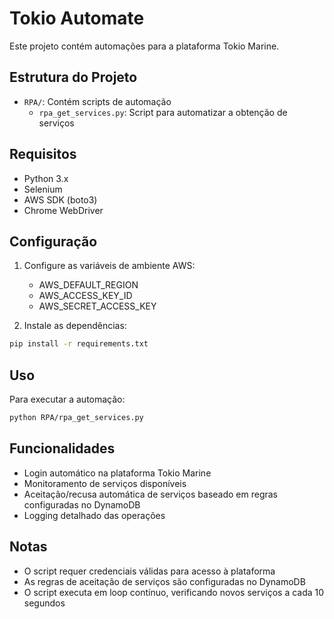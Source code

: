 # Tokio Automate

Este projeto contém automações para a plataforma Tokio Marine.

## Estrutura do Projeto

- `RPA/`: Contém scripts de automação
  - `rpa_get_services.py`: Script para automatizar a obtenção de serviços

## Requisitos

- Python 3.x
- Selenium
- AWS SDK (boto3)
- Chrome WebDriver

## Configuração

1. Configure as variáveis de ambiente AWS:
   - AWS_DEFAULT_REGION
   - AWS_ACCESS_KEY_ID
   - AWS_SECRET_ACCESS_KEY

2. Instale as dependências:
```bash
pip install -r requirements.txt
```

## Uso

Para executar a automação:

```bash
python RPA/rpa_get_services.py
```

## Funcionalidades

- Login automático na plataforma Tokio Marine
- Monitoramento de serviços disponíveis
- Aceitação/recusa automática de serviços baseado em regras configuradas no DynamoDB
- Logging detalhado das operações

## Notas

- O script requer credenciais válidas para acesso à plataforma
- As regras de aceitação de serviços são configuradas no DynamoDB
- O script executa em loop contínuo, verificando novos serviços a cada 10 segundos 
